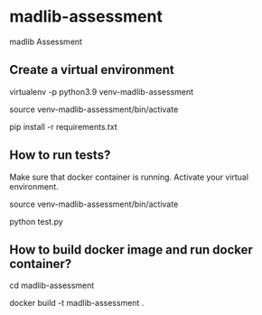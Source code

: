 # madlib-assessment
madlib Assessment

## Create a virtual environment

virtualenv -p python3.9 venv-madlib-assessment

source venv-madlib-assessment/bin/activate

pip install -r requirements.txt

## How to run tests?

Make sure that docker container is running. Activate your virtual environment.

source venv-madlib-assessment/bin/activate

python test.py

## How to build docker image and run docker container?

cd madlib-assessment

docker build -t madlib-assessment .
